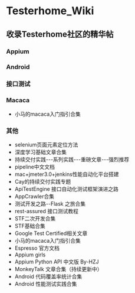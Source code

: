 # Testerhome_Wiki

## 收录Testerhome社区的精华帖

### Appium


### Android


### 接口测试


### Macaca
- 小马的macaca入门指引合集


### 其他
- selenium页面元素定位方法
- 深度学习基础文章合集
- 持续交付实践---系列实践---重磅文章---强烈推荐
- pipeline中文文档
- mac+jmeter3.0+jenkins性能自动化平台搭建
- Cay的持续交付实践专题
- ApiTestEngine 接口自动化测试框架演进之路
- AppCrawler合集
- 测试开发之路--Flask 之旅合集
- rest-assured 接口测试教程
- STF二次开发合集
- STF基础合集
- Google Test Certified相关文章
- 小马的macaca入门指引合集
- Espresso 官方文档
- Appium girls
- Appium Python API 中文版 By-HZJ
- MonkeyTalk 文章合集（持续更新中）
- Android 代码覆盖率统计合集
- Android 性能测试实践合集
